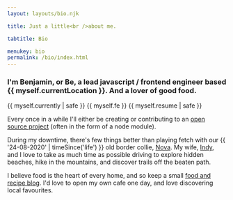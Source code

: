 ```yaml
---
layout: layouts/bio.njk

title: Just a little<br />about me.

tabtitle: Bio

menukey: bio
permalink: /bio/index.html
---
```


### I'm Benjamin, or Be, a lead javascript / frontend engineer based {{ myself.currentLocation }}. And a lover of good food.

{{ myself.currently | safe }} {{ myself.fe }} {{ myself.resume | safe }}

Every once in a while I'll either be creating or contributing to an [open source project](https://github.com/nothingrandom) (often in the form of a node module).

During my downtime, there's few things better than playing fetch with our {{ '24-08-2020' | timeSince('life') }} old border collie, [Nova](https://www.instagram.com/thebcsupernova/). My wife, [Indy](https://instagram.com/indiazoeann), and I love to take as much time as possible driving to explore hidden beaches, hike in the mountains, and discover trails off the beaten path.

I believe food is the heart of every home, and so keep a small [food and recipe blog](/food). I'd love to open my own cafe one day, and love discovering local favourites.</p>

